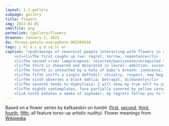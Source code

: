 ```yaml
---
layout: 1.1-gallery
subpage: gallery
title: flowers
img: 2022-01-01
smolfile: png
permalink: /gallery/flowers
drawnon: January 1, 2022
da: throws-petals-everywhere-902505616
tags: j kl a c g d sq sl wr
caption: "<p>Drawings of severeral people interacting with flowers in some way.</p>
	<ul><li>The first coughs up rue: regret, sorrow, repentance</li>
	<li>The second cries lamprocapnos: rejected/passionate/unrequited love</li>
	<li>The third is showered and decorated in laurel: ambition, success, renown</li>
	<li>The fourth is untouched by a halo of baby’s breath: innocence, purity of heart</li>
	<li>The fifth sniffs a single daffodil: chivalry, respect, new beginnings</li>
	<li>The sixth observes a black dahlia: betrayal, dishonesty</li>
	<li>The seventh tends to diphylleia: I will show my true self to you, clarity, honesty</li>
	<li>The eighth contemplates, face partially covered by yellow carnation: rejection, disdain, disappointment</li>
	<li>A ninth exhales a smoke of asphodel: my regrets follow you to the grave. (The petals float up, intermingling with rue.)</li></ul>"
---
```

Based on a flower series by kafkaeskin on tumblr (<a href="https://kafkaeskin.tumblr.com/post/167842318101/so-i-wanted-to-draw-butters-with-sunflowers-again" class="ext">first</a>, <a href="https://kafkaeskin.tumblr.com/post/168134036461/consistent-artstyle-what-is-this-but-aanywayas" class="ext">second</a>, <a href="https://kafkaeskin.tumblr.com/post/169368794051/phewww-i-hope-you-all-had-nice-holidays-if-you" class="ext">third</a>, <a href="https://kafkaeskin.tumblr.com/post/170047494086/heres-some-edgy-goth-kids-and-bradley-i" class="ext">fourth</a>, <a href="https://kafkaeskin.tumblr.com/post/172210888316/the-siblings-edition-i-was-actually-thinking-of" class="ext">fifth</a>; all feature torso-up artistic nudity). Flower meanings from <a href="https://en.wikipedia.org/wiki/Plant_symbolism" class="ext">Wikipedia</a>.